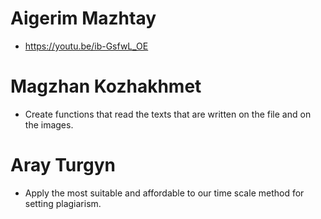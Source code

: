 # Aigerim Mazhtay
* https://youtu.be/ib-GsfwL_OE
# Magzhan Kozhakhmet
* Create functions that read the texts that are written on the file and on the images.
# Aray Turgyn
* Apply the most suitable and affordable to our time scale method for setting plagiarism.

